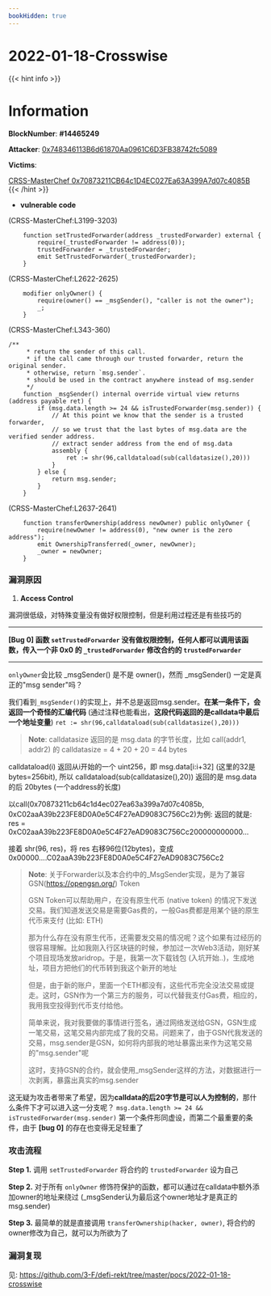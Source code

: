 ```yaml
---
bookHidden: true
---
```

# 2022-01-18-Crosswise

{{< hint info >}}
# Information

**BlockNumber**:  **#14465249**

**Attacker**:  [0x748346113B6d61870Aa0961C6D3FB38742fc5089](https://bscscan.com/address/0x748346113b6d61870aa0961c6d3fb38742fc5089)

**Victims**:  
 
[CRSS-MasterChef 0x70873211CB64c1D4EC027Ea63A399A7d07c4085B](https://bscscan.com/address/0x70873211cb64c1d4ec027ea63a399a7d07c4085b#code)
{{< /hint >}}

- **vulnerable code**

(CRSS-MasterChef:L3199-3203)
```solidity
    function setTrustedForwarder(address _trustedForwarder) external {
        require(_trustedForwarder != address(0));
        trustedForwarder = _trustedForwarder;
        emit SetTrustedForwarder(_trustedForwarder);
    }
```

(CRSS-MasterChef:L2622-2625)
```solidity
    modifier onlyOwner() {
        require(owner() == _msgSender(), "caller is not the owner");
        _;
    }
```

(CRSS-MasterChef:L343-360)
```solidity
/**
     * return the sender of this call.
     * if the call came through our trusted forwarder, return the original sender.
     * otherwise, return `msg.sender`.
     * should be used in the contract anywhere instead of msg.sender
     */
    function _msgSender() internal override virtual view returns (address payable ret) {
        if (msg.data.length >= 24 && isTrustedForwarder(msg.sender)) {
            // At this point we know that the sender is a trusted forwarder,
            // so we trust that the last bytes of msg.data are the verified sender address.
            // extract sender address from the end of msg.data
            assembly {
                ret := shr(96,calldataload(sub(calldatasize(),20)))
            }
        } else {
            return msg.sender;
        }
    }
```

(CRSS-MasterChef:L2637-2641)
```solidity
    function transferOwnership(address newOwner) public onlyOwner {
        require(newOwner != address(0), "new owner is the zero address");
        emit OwnershipTransferred(_owner, newOwner);
        _owner = newOwner;
    }
```

### **漏洞原因**
1. **Access Control**

漏洞很低级，对特殊变量没有做好权限控制，但是利用过程还是有些技巧的

---
**[Bug 0] 函数 `setTrustedForwarder` 没有做权限控制，任何人都可以调用该函数，传入一个非 0x0 的 `_trustedForwarder` 修改合约的 `trustedForwarder`**

---

`onlyOwner`会比较 _msgSender() 是不是 owner()，然而 _msgSender() 一定是真正的"msg sender"吗？

我们看到`_msgSender()`的实现上，并不总是返回msg.sender。**在某一条件下，会返回一个奇怪的汇编代码** (通过注释也能看出，**这段代码返回的是calldata中最后一个地址变量**)
`ret := shr(96,calldataload(sub(calldatasize(),20)))`

> **Note**: calldatasize 返回的是 msg.data 的字节长度，比如 call(addr1, addr2) 的 calldatasize = 4 + 20 + 20 = 44 bytes

calldataload(i) 返回从i开始的一个 uint256，即 msg.data[i:i+32] (这里的32是bytes=256bit), 所以 calldataload(sub(calldatasize(),20)) 返回的是 msg.data 的后 20bytes (一个address的长度)

以call(0x70873211cb64c1d4ec027ea63a399a7d07c4085b, 0xC02aaA39b223FE8D0A0e5C4F27eAD9083C756Cc2)为例: 返回的就是: res = 0xC02aaA39b223FE8D0A0e5C4F27eAD9083C756Cc200000000000...

接着 shr(96, res)，将 res 右移96位(12bytes)，变成 0x00000....C02aaA39b223FE8D0A0e5C4F27eAD9083C756Cc2


> **Note**: 关于Forwarder以及本合约中的_MsgSender实现，是为了兼容GSN(https://opengsn.org/) Token
> 
> GSN Token可以帮助用户，在没有原生代币 (native token) 的情况下发送交易。我们知道发送交易是需要Gas费的，一般Gas费都是用某个链的原生代币来支付 (比如: ETH)
> 
> 那为什么存在没有原生代币，还需要发交易的情况呢？这个如果有过经历的很容易理解。比如我刚入行区块链的时候，参加过一次Web3活动，刚好某个项目现场发放aridrop。于是，我第一次下载钱包 (入坑开始..)，生成地址，项目方把他们的代币转到我这个新开的地址
>
> 但是，由于新的账户，里面一个ETH都没有，这些代币完全没法交易或提走。这时，GSN作为一个第三方的服务，可以代替我支付Gas费，相应的，我用我空投得到代币支付给他。
> 
> 简单来说，我对我要做的事情进行签名，通过网络发送给GSN，GSN生成一笔交易，这笔交易内部完成了我的交易。问题来了，由于GSN代我发送的交易，msg.sender是GSN，如何将内部我的地址暴露出来作为这笔交易的"msg.sender"呢
> 
> 这时，支持GSN的合约，就会使用_msgSender这样的方法，对数据进行一次剥离，暴露出真实的msg.sender

这无疑为攻击者带来了希望，因为**calldata的后20字节是可以人为控制的**，那什么条件下才可以进入这一分支呢？
`msg.data.length >= 24 && isTrustedForwarder(msg.sender)` 第一个条件形同虚设，而第二个最重要的条件，由于 **[bug 0]** 的存在也变得无足轻重了

### **攻击流程**
**Step 1.** 调用 `setTrustedForwarder` 将合约的 `trustedForwarder` 设为自己

**Step 2.** 对于所有 `onlyOwner` 修饰符保护的函数，都可以通过在calldata中额外添加owner的地址来绕过 (_msgSender认为最后这个owner地址才是真正的msg.sender)

**Step 3.** 最简单的就是直接调用 `transferOwnership(hacker, owner)`, 将合约的owner修改为自己，就可以为所欲为了

### **漏洞复现**
见: https://github.com/3-F/defi-rekt/tree/master/pocs/2022-01-18-crosswise